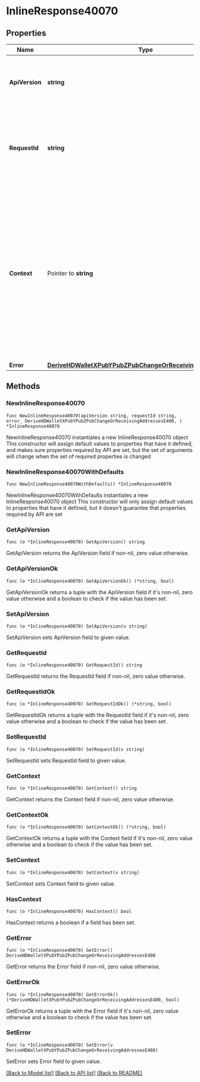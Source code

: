 # InlineResponse40070

## Properties

Name | Type | Description | Notes
------------ | ------------- | ------------- | -------------
**ApiVersion** | **string** | Specifies the version of the API that incorporates this endpoint. | 
**RequestId** | **string** | Defines the ID of the request. The &#x60;requestId&#x60; is generated by Crypto APIs and it&#39;s unique for every request. | 
**Context** | Pointer to **string** | In batch situations the user can use the context to correlate responses with requests. This property is present regardless of whether the response was successful or returned as an error. &#x60;context&#x60; is specified by the user. | [optional] 
**Error** | [**DeriveHDWalletXPubYPubZPubChangeOrReceivingAddressesE400**](DeriveHDWalletXPubYPubZPubChangeOrReceivingAddressesE400.md) |  | 

## Methods

### NewInlineResponse40070

`func NewInlineResponse40070(apiVersion string, requestId string, error_ DeriveHDWalletXPubYPubZPubChangeOrReceivingAddressesE400, ) *InlineResponse40070`

NewInlineResponse40070 instantiates a new InlineResponse40070 object
This constructor will assign default values to properties that have it defined,
and makes sure properties required by API are set, but the set of arguments
will change when the set of required properties is changed

### NewInlineResponse40070WithDefaults

`func NewInlineResponse40070WithDefaults() *InlineResponse40070`

NewInlineResponse40070WithDefaults instantiates a new InlineResponse40070 object
This constructor will only assign default values to properties that have it defined,
but it doesn't guarantee that properties required by API are set

### GetApiVersion

`func (o *InlineResponse40070) GetApiVersion() string`

GetApiVersion returns the ApiVersion field if non-nil, zero value otherwise.

### GetApiVersionOk

`func (o *InlineResponse40070) GetApiVersionOk() (*string, bool)`

GetApiVersionOk returns a tuple with the ApiVersion field if it's non-nil, zero value otherwise
and a boolean to check if the value has been set.

### SetApiVersion

`func (o *InlineResponse40070) SetApiVersion(v string)`

SetApiVersion sets ApiVersion field to given value.


### GetRequestId

`func (o *InlineResponse40070) GetRequestId() string`

GetRequestId returns the RequestId field if non-nil, zero value otherwise.

### GetRequestIdOk

`func (o *InlineResponse40070) GetRequestIdOk() (*string, bool)`

GetRequestIdOk returns a tuple with the RequestId field if it's non-nil, zero value otherwise
and a boolean to check if the value has been set.

### SetRequestId

`func (o *InlineResponse40070) SetRequestId(v string)`

SetRequestId sets RequestId field to given value.


### GetContext

`func (o *InlineResponse40070) GetContext() string`

GetContext returns the Context field if non-nil, zero value otherwise.

### GetContextOk

`func (o *InlineResponse40070) GetContextOk() (*string, bool)`

GetContextOk returns a tuple with the Context field if it's non-nil, zero value otherwise
and a boolean to check if the value has been set.

### SetContext

`func (o *InlineResponse40070) SetContext(v string)`

SetContext sets Context field to given value.

### HasContext

`func (o *InlineResponse40070) HasContext() bool`

HasContext returns a boolean if a field has been set.

### GetError

`func (o *InlineResponse40070) GetError() DeriveHDWalletXPubYPubZPubChangeOrReceivingAddressesE400`

GetError returns the Error field if non-nil, zero value otherwise.

### GetErrorOk

`func (o *InlineResponse40070) GetErrorOk() (*DeriveHDWalletXPubYPubZPubChangeOrReceivingAddressesE400, bool)`

GetErrorOk returns a tuple with the Error field if it's non-nil, zero value otherwise
and a boolean to check if the value has been set.

### SetError

`func (o *InlineResponse40070) SetError(v DeriveHDWalletXPubYPubZPubChangeOrReceivingAddressesE400)`

SetError sets Error field to given value.



[[Back to Model list]](../README.md#documentation-for-models) [[Back to API list]](../README.md#documentation-for-api-endpoints) [[Back to README]](../README.md)


